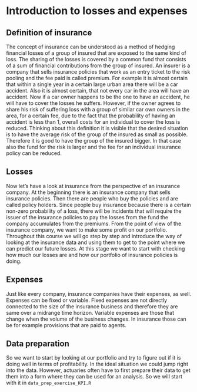# Introduction to losses and expenses

## Definition of insurance

The concept of insurance can be understood as a method of hedging financial losses of a group of insured that are exposed to the same kind of loss. The sharing of the losses is covered by a common fund that consists of a sum of financial contributions from the group of insured.
An insurer is a company that sells insurance policies that work as an entry ticket to the risk pooling and the fee paid is called premium. 
For example it is almost certain that within a single year in a certain large urban area there will be a car accident. Also it is almost certain, that not every car in the area will have an accident. Now if a car owner happens to be the one to have an accident, he will have to cover the losses he suffers. However, if the owner agrees to share his risk of suffering loss with a group of similar car own owners in the area, for a certain fee, due to the fact that the probability of having an accident is less than 1, overall costs for an individual to cover the loss is reduced.
Thinking about this definition it is visible that the desired situation is to have the average risk of the group of the insured as small as possible. Therefore it is good to have the group of the insured bigger. In that case also the fund for the risk is larger and the fee for an individual insurance policy can be reduced.

## Losses

Now let’s have a look at insurance from the perspective of an insurance company. At the beginning there is an insurance company that sells insurance policies. Then there are people who buy the policies and are called policy holders. Since people buy insurance because there is a certain non-zero probability of a loss, there will be incidents that will require the issuer of the insurance policies to pay the losses from the fund the company accumulates from the premiums.
From the point of view of the insurance company, we want to make some profit on our portfolio. Throughout this course we will go step by step and introduce the way of looking at the insurance data and using them to get to the point where we can predict our future losses. At this stage we want to start with checking how much our losses are and how our portfolio of insurance policies is doing.

## Expenses

Just like every company, insurance companies have their expenses, as well. Expenses can be fixed or variable. Fixed expenses are not directly connected to the size of the insurance business and therefore they are same over a midrange time horizon.
Variable expenses are those that change when the volume of the business changes. In insurance those can be for example provisions that are paid to agents.

## Data preparation

So we want to start by looking at our portfolio and try to figure out if it is doing well in terms of profitability. In the ideal situation we could jump right into the data. However, actuaries often have to first prepare their data to get them into a form where they can be used for an analysis.
So we will start with it in `data_prep_exercise_KPI.R`
